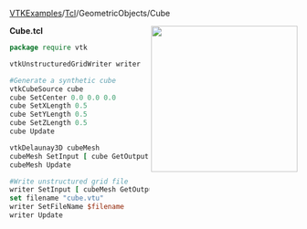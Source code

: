 [VTKExamples](/index/)/[Tcl](/Tcl)/GeometricObjects/Cube

<img align="right" src="https://github.com/lorensen/VTKExamples/blob/gh-pages/Testing/Baseline/GeometricObjects/TestCube.png?raw=true" width="256" />

**Cube.tcl**
```tcl
package require vtk

vtkUnstructuredGridWriter writer

#Generate a synthetic cube
vtkCubeSource cube
cube SetCenter 0.0 0.0 0.0
cube SetXLength 0.5
cube SetYLength 0.5
cube SetZLength 0.5
cube Update

vtkDelaunay3D cubeMesh
cubeMesh SetInput [ cube GetOutput ]
cubeMesh Update

#Write unstructured grid file
writer SetInput [ cubeMesh GetOutput ]
set filename "cube.vtu"
writer SetFileName $filename
writer Update
```

